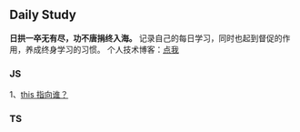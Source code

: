 ## Daily Study

**日拱一卒无有尽，功不唐捐终入海。** 记录自己的每日学习，同时也起到督促的作用，养成终身学习的习惯。
个人技术博客：[点我](https://blog.csdn.net/Aybuai?type=blog)

### JS

1、[this 指向谁？](src/JS/this_direction.md)

### TS
